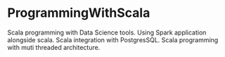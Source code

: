 # ProgrammingWithScala

Scala programming with Data Science tools. 
Using Spark application alongside scala.
Scala integration with PostgresSQL.
Scala programming with muti threaded architecture.
